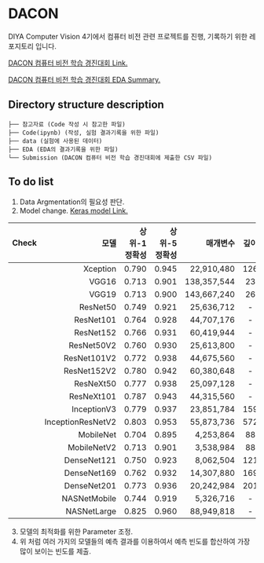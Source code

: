 # DACON

DIYA Computer Vision 4기에서 컴퓨터 비전 관련 프로젝트를 진행, 기록하기 위한 레포지토리 입니다.

[DACON 컴퓨터 비전 학습 경진대회 Link.](https://dacon.io/competitions/open/235626/overview/description)

[DACON 컴퓨터 비전 학습 경진대회 EDA Summary.](https://www.notion.so/9233351a081340988f7343eed541aff7)

## Directory structure description
```컴퓨터 비전 학습 경진 대회
├── 참고자료 (Code 작성 시 참고한 파일)
├── Code(ipynb) (작성, 실험 결과기록을 위한 파일)
├── data (실험에 사용된 데이터)
├── EDA (EDA의 결과기록을 위한 파일)
└── Submission (DACON 컴퓨터 비전 학습 경진대회에 제출한 CSV 파일)
``` 

## To do list
1. Data Argmentation의 필요성 판단.
2. Model change. [Keras model Link.](https://keras.io/ko/applications/)

| Check |              모델 | 상위-1 정확성 | 상위-5 정확성 |    매개변수 | 깊이 |
|:-----:|------------------:|--------------:|--------------:|------------:|:----:|
|       |          Xception |         0.790 |         0.945 |  22,910,480 |  126 |
|       |             VGG16 |         0.713 |         0.901 | 138,357,544 |  23  |
|       |             VGG19 |         0.713 |         0.900 | 143,667,240 |  26  |
|       |          ResNet50 |         0.749 |         0.921 |  25,636,712 |   -  |
|       |         ResNet101 |         0.764 |         0.928 |  44,707,176 |   -  |
|       |         ResNet152 |         0.766 |         0.931 |  60,419,944 |   -  |
|       |        ResNet50V2 |         0.760 |         0.930 |  25,613,800 |   -  |
|       |       ResNet101V2 |         0.772 |         0.938 |  44,675,560 |   -  |
|       |       ResNet152V2 |         0.780 |         0.942 |  60,380,648 |   -  |
|       |         ResNeXt50 |         0.777 |         0.938 |  25,097,128 |   -  |
|       |        ResNeXt101 |         0.787 |         0.943 |  44,315,560 |   -  |
|       |       InceptionV3 |         0.779 |         0.937 |  23,851,784 |  159 |
|       | InceptionResNetV2 |         0.803 |         0.953 |  55,873,736 |  572 |
|       |         MobileNet |         0.704 |         0.895 |   4,253,864 |  88  |
|       |       MobileNetV2 |         0.713 |         0.901 |   3,538,984 |  88  |
|       |       DenseNet121 |         0.750 |         0.923 |   8,062,504 |  121 |
|       |       DenseNet169 |         0.762 |         0.932 |  14,307,880 |  169 |
|       |       DenseNet201 |         0.773 |         0.936 |  20,242,984 |  201 |
|       |      NASNetMobile |         0.744 |         0.919 |   5,326,716 |   -  |
|       |       NASNetLarge |         0.825 |         0.960 |  88,949,818 |   -  |

3. 모델의 최적화를 위한 Parameter 조정.
4. 위 처럼 여러 가지의 모델들의 예측 결과를 이용하여서 예측 빈도를 합산하여 가장 많이 보이는 빈도를 제출.
